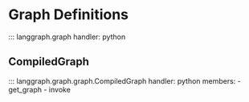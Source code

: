 # Graph Definitions

::: langgraph.graph
    handler: python

## CompiledGraph

::: langgraph.graph.graph.CompiledGraph
    handler: python
    members:
      - get_graph
      - invoke